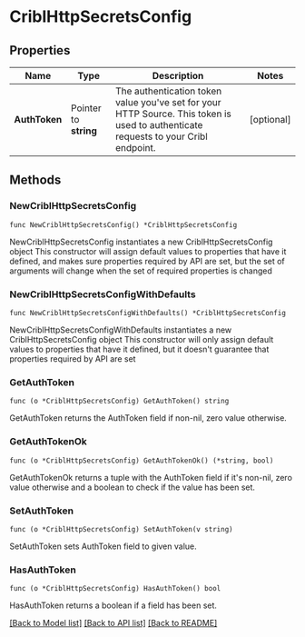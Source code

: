 # CriblHttpSecretsConfig

## Properties

Name | Type | Description | Notes
------------ | ------------- | ------------- | -------------
**AuthToken** | Pointer to **string** | The authentication token value you&#39;ve set for your HTTP Source. This token is used to authenticate requests to your Cribl endpoint. | [optional] 

## Methods

### NewCriblHttpSecretsConfig

`func NewCriblHttpSecretsConfig() *CriblHttpSecretsConfig`

NewCriblHttpSecretsConfig instantiates a new CriblHttpSecretsConfig object
This constructor will assign default values to properties that have it defined,
and makes sure properties required by API are set, but the set of arguments
will change when the set of required properties is changed

### NewCriblHttpSecretsConfigWithDefaults

`func NewCriblHttpSecretsConfigWithDefaults() *CriblHttpSecretsConfig`

NewCriblHttpSecretsConfigWithDefaults instantiates a new CriblHttpSecretsConfig object
This constructor will only assign default values to properties that have it defined,
but it doesn't guarantee that properties required by API are set

### GetAuthToken

`func (o *CriblHttpSecretsConfig) GetAuthToken() string`

GetAuthToken returns the AuthToken field if non-nil, zero value otherwise.

### GetAuthTokenOk

`func (o *CriblHttpSecretsConfig) GetAuthTokenOk() (*string, bool)`

GetAuthTokenOk returns a tuple with the AuthToken field if it's non-nil, zero value otherwise
and a boolean to check if the value has been set.

### SetAuthToken

`func (o *CriblHttpSecretsConfig) SetAuthToken(v string)`

SetAuthToken sets AuthToken field to given value.

### HasAuthToken

`func (o *CriblHttpSecretsConfig) HasAuthToken() bool`

HasAuthToken returns a boolean if a field has been set.


[[Back to Model list]](../README.md#documentation-for-models) [[Back to API list]](../README.md#documentation-for-api-endpoints) [[Back to README]](../README.md)


